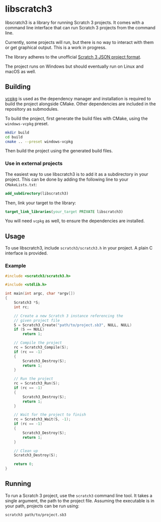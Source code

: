 # libscratch3

libscratch3 is a library for running Scratch 3 projects. It comes with a command line interface that can run Scratch 3 projects from the command line.

Currently, some projects will run, but there is no way to interact with them or get graphical output. This is a work in progress.

The library adheres to the unofficial [Scratch 3 JSON project format](https://en.scratch-wiki.info/wiki/Scratch_File_Format).

The project runs on Windows but should eventually run on Linux and macOS as well.

## Building

[vcpkg](https://github.com/microsoft/vcpkg) is used as the dependency manager and installation is required to build the project alongside CMake. Other dependencies are included in the repository as submodules.

To build the project, first generate the build files with CMake, using the `windows-vcpkg` preset.

```bash
mkdir build
cd build
cmake .. --preset windows-vcpkg
```

Then build the project using the generated build files.

### Use in external projects

The easiest way to use libscratch3 is to add it as a subdirectory in your project. This can be done by adding the following line to your `CMakeLists.txt`:

```cmake
add_subdirectory(libscratch3)
```

Then, link your target to the library:
    
```cmake
target_link_libraries(your_target PRIVATE libscratch3)
```

You will need `vcpkg` as well, to ensure the dependencies are installed.

## Usage

To use libscratch3, include `scratch3/scratch3.h` in your project. A plain C interface is provided.

### Example

```c
#include <scratch3/scratch3.h>

#include <stdlib.h>

int main(int argc, char *argv[])
{
    Scratch3 *S;
    int rc;

    // Create a new Scratch 3 instance referencing the
    // given project file
    S = Scratch3_Create("path/to/project.sb3", NULL, NULL)
    if (S == NULL)
        return 1;

    // Compile the project
    rc = Scratch3_Compile(S);
    if (rc == -1)
    {
        Scratch3_Destroy(S);
        return 1;
    }

    // Run the project
    rc = Scratch3_Run(S);
    if (rc == -1)
    {
        Scratch3_Destroy(S);
        return 1;
    }

    // Wait for the project to finish
    rc = Scratch3_Wait(S, -1);
    if (rc == -1)
    {
        Scratch3_Destroy(S);
        return 1;
    }

    // Clean up
    Scratch3_Destroy(S);

    return 0;
}
```

## Running

To run a Scratch 3 project, use the `scratch3` command line tool. It takes a single argument, the path to the project file. Assuming the executable is in your path, projects can be run using:

```bash
scratch3 path/to/project.sb3
```
